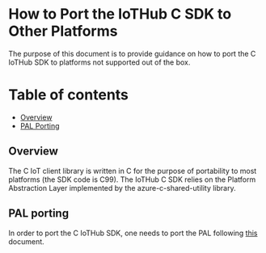 # How to Port the IoTHub C SDK to Other Platforms

The purpose of this document is to provide guidance on how to port the C IoTHub SDK to platforms not supported out of the box.

# Table of contents
- [Overview](#Overview)
- [PAL Porting](#PAL-porting)

<a name="Overview"></a>
## Overview


The C IoT client library is written in C for the purpose of portability to most platforms (the SDK code is C99).
The IoTHub C SDK relies on the Platform Abstraction Layer implemented by the azure-c-shared-utility library.

<a name="PAL-porting"></a>
## PAL porting

In order to port the C IoTHub SDK, one needs to port the PAL following [this](https://www.github.com/Azure/azure-c-shared-utility/blob/master/doc/porting_guide.md) document. 
